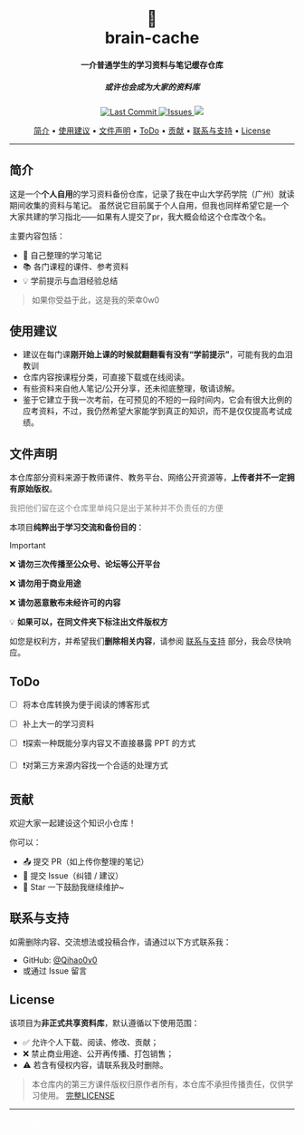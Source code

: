 <h1 align="center">
  <br>
  <a width="100">🧠</a>
  <br>
  brain-cache
</h1>

<h4 align="center">一介普通学生的学习资料与笔记缓存仓库</h4>
<h5 align="center">或许也会成为大家的资料库</h5>

<p align="center">
  <a href="https://github.com/Qihao0v0/brain-cache/commits/main">
    <img src="https://img.shields.io/github/last-commit/Qihao0v0/brain-cache.svg?style=flat-square&logo=github&logoColor=white" alt="Last Commit">
  </a>
  <a href="https://github.com/Qihao0v0/brain-cache/issues">
    <img src="https://img.shields.io/github/issues-raw/Qihao0v0/brain-cache.svg?style=flat-square&logo=github&logoColor=white" alt="Issues">
  </a>
  <a href="https://github.com/Qihao0v0/brain-cache/issues">
    <img src="https://img.shields.io/badge/Language-Markdown-blue">
  </a>
</p>

<p align="center">
  <a href="#简介">简介</a> •
  <a href="#使用建议">使用建议</a> •
  <a href="#文件声明">文件声明</a> •
  <a href="#todo">ToDo</a> •
  <a href="#贡献">贡献</a> •
  <a href="#联系与支持">联系与支持</a> •
  <a href="#license">License</a>
</p>

---

## 简介

这是一个**个人自用**的学习资料备份仓库，记录了我在中山大学药学院（广州）就读期间收集的资料与笔记。
虽然说它目前属于个人自用，但我也同样希望它是一个大家共建的学习指北——如果有人提交了pr，我大概会给这个仓库改个名。

主要内容包括：

- 📝 自己整理的学习笔记
- 📚 各门课程的课件、参考资料
- 💡 学前提示与血泪经验总结

> 如果你受益于此，这是我的荣幸0w0



## 使用建议

- 建议在每门课**刚开始上课的时候就翻翻看有没有“学前提示”**，可能有我的血泪教训
- 仓库内容按课程分类，可直接下载或在线阅读。
- 有些资料来自他人笔记/公开分享，还未彻底整理，敬请谅解。
- 鉴于它建立于我一次考前，在可预见的不短的一段时间内，它会有很大比例的应考资料，不过，我仍然希望大家能学到真正的知识，而不是仅仅提高考试成绩。



## 文件声明

本仓库部分资料来源于教师课件、教务平台、网络公开资源等，**上传者并不一定拥有原始版权**。
<p>
<font color=#888>我把他们留在这个仓库里单纯只是出于某种并不负责任的方便</font>
</p>

本项目**纯粹出于学习交流和备份目的**：
> [!IMPORTANT] 
>
> ❌ **请勿三次传播至公众号、论坛等公开平台**
>
> ❌ **请勿用于商业用途**
>
> ❌ **请勿恶意散布未经许可的内容**
>
> 💡 **如果可以，在同文件夹下标注出文件版权方**

如您是权利方，并希望我们**删除相关内容**，请参阅 [联系与支持](#联系与支持) 部分，我会尽快响应。



## ToDo

- [ ] 将本仓库转换为便于阅读的博客形式
- [ ] 补上大一的学习资料
- [ ] ❗探索一种既能分享内容又不直接暴露 PPT 的方式
- [ ] ❗对第三方来源内容找一个合适的处理方式



## 贡献

欢迎大家一起建设这个知识小仓库！

你可以：

- 📤 提交 PR（如上传你整理的笔记）
- 🐞 提交 Issue（纠错 / 建议）
- 🌟 Star 一下鼓励我继续维护~



## 联系与支持

如需删除内容、交流想法或投稿合作，请通过以下方式联系我：

- GitHub: [@Qihao0v0](https://github.com/Qihao0v0)
- 或通过 Issue 留言



## License

该项目为**非正式共享资料库**，默认遵循以下使用范围：

- ✅ 允许个人下载、阅读、修改、贡献；
- ❌ 禁止商业用途、公开再传播、打包销售；
- ⚠️ 若含有侵权内容，请联系我及时删除。

> 本仓库内的第三方课件版权归原作者所有，本仓库不承担传播责任，仅供学习使用。
> [完整LICENSE](./licence.md)

---

<p>
<font color=#FEFEFE>若我竟真能帮到谁，这将是我的荣幸</font>
</p>
